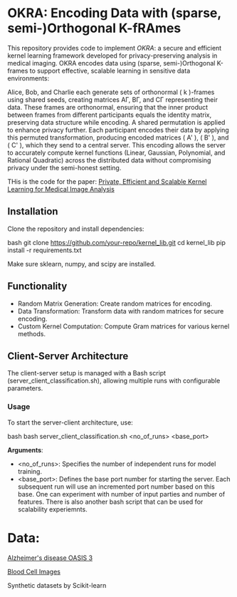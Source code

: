 # OKRA: Encoding Data with (sparse, semi-)Orthogonal K-fRAmes

This repository provides code to implement *OKRA*: a secure and efficient kernel learning framework developed for privacy-preserving analysis in medical imaging. OKRA encodes data using (sparse, semi-)Orthogonal K-frames to support effective, scalable learning in sensitive data environments:

Alice, Bob, and Charlie each generate sets of orthonormal \( k \)-frames using shared seeds, creating matrices AΓ, BΓ, and CΓ representing their data. These frames are orthonormal, ensuring that the inner product between frames from different participants equals the identity matrix, preserving data structure while encoding. A shared permutation is applied to enhance privacy further. Each participant encodes their data by applying this permuted transformation, producing encoded matrices \( A' \), \( B' \), and \( C' \), which they send to a central server. This encoding allows the server to accurately compute kernel functions (Linear, Gaussian, Polynomial, and Rational Quadratic) across the distributed data without compromising privacy under the semi-honest setting.

THis is the code for the paper: [Private, Efficient and Scalable Kernel Learning for Medical Image Analysis]([https://ieeexplore.ieee.org/stamp/stamp.jsp?arnumber=10431639](https://arxiv.org/pdf/2410.15840))

## Installation

Clone the repository and install dependencies:

bash
git clone https://github.com/your-repo/kernel_lib.git
cd kernel_lib
pip install -r requirements.txt

Make sure sklearn, numpy, and scipy are installed.

## Functionality

- Random Matrix Generation: Create random matrices for encoding.
- Data Transformation: Transform data with random matrices for secure encoding.
- Custom Kernel Computation: Compute Gram matrices for various kernel methods.

## Client-Server Architecture

The client-server setup is managed with a Bash script (server_client_classification.sh), allowing multiple runs with configurable parameters.

### Usage

To start the server-client architecture, use:

bash
bash server_client_classification.sh <no_of_runs> <base_port>

**Arguments**:
- <no_of_runs>: Specifies the number of independent runs for model training.
- <base_port>: Defines the base port number for starting the server. Each subsequent run will use an incremented port number based on this base.
One can experiment with number of input parties and number of features. There is also another bash script that can be used for scalability experiemnts. 

# Data:
[Alzheimer's disease OASIS 3](https://www.oasis-brains.org/)

[Blood Cell Images](https://github.com/Shenggan/BCCD_Dataset)

Synthetic datasets by Scikit-learn 

